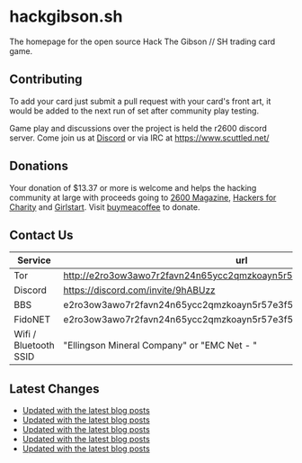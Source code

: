 # hackgibson.sh
The homepage for the open source Hack The Gibson // SH trading card game.


## Contributing

To add your card just submit a pull request with your card's front art, it would be added to the next run of set after community play testing.

Game play and discussions over the project is held the r2600 discord server. Come join us at [Discord](https://discord.com/invite/9hABUzz) or via IRC at https://www.scuttled.net/


## Donations

Your donation of $13.37 or more is welcome and helps the hacking community at large with proceeds going to [2600 Magazine](https://2600.com/), [Hackers for Charity](https://hackersforcharity.org) and [Girlstart](https://girlstart.org).  Visit [buymeacoffee](https://www.buymeacoffee.com/hackgibson.sh) to donate.


## Contact Us

Service | url
-|-
Tor | http://e2ro3ow3awo7r2favn24n65ycc2qmzkoayn5r57e3f56nvjwdcgg32ad.onion
Discord | https://discord.com/invite/9hABUzz
BBS | e2ro3ow3awo7r2favn24n65ycc2qmzkoayn5r57e3f56nvjwdcgg32ad.onion:23
FidoNET | e2ro3ow3awo7r2favn24n65ycc2qmzkoayn5r57e3f56nvjwdcgg32ad.onion:24554
Wifi / Bluetooth SSID | "Ellingson Mineral Company" or "EMC Net - <fidonet address>"

## Latest Changes
<!-- BLOG-POST-LIST:START -->
- [Updated with the latest blog posts](https://github.com/DFW2600/hackgibson.sh/commit/995cabb5d2866318e3d18143f383ee53f275c9c8)
- [Updated with the latest blog posts](https://github.com/DFW2600/hackgibson.sh/commit/6c4488ab0c8e1caae146870a898523e0d6a52d98)
- [Updated with the latest blog posts](https://github.com/DFW2600/hackgibson.sh/commit/036d50e1976052e520f3a4ceb8861ee60fd26cdf)
- [Updated with the latest blog posts](https://github.com/DFW2600/hackgibson.sh/commit/304810e99ba08248799f3ff9ee5e924015b7ecbb)
- [Updated with the latest blog posts](https://github.com/DFW2600/hackgibson.sh/commit/2e42a1db887be3cae4c22c4df73f93fd8c48b918)
<!-- BLOG-POST-LIST:END -->
